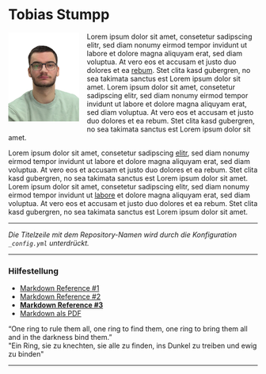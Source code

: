  

# Tobias Stumpp

[<img src="./img/tobias-portrait.png" style="margin:0 16px 8px 0;height:180px;float:left;">](./img/tobias-portrait.png)
Lorem ipsum dolor sit amet, consetetur sadipscing elitr, sed diam nonumy eirmod tempor invidunt ut labore et dolore magna aliquyam erat, sed diam voluptua. At vero eos et accusam et justo duo dolores et ea [rebum](curriculum.md). Stet clita kasd gubergren, no sea takimata sanctus est Lorem ipsum dolor sit amet. Lorem ipsum dolor sit amet, consetetur sadipscing elitr, sed diam nonumy eirmod tempor invidunt ut labore et dolore magna aliquyam erat, sed diam voluptua. At vero eos et accusam et justo duo dolores et ea rebum. Stet clita kasd gubergren, no sea takimata sanctus est Lorem ipsum dolor sit amet.

Lorem ipsum dolor sit amet, consetetur sadipscing [elitr](vita.md), sed diam nonumy eirmod tempor invidunt ut labore et dolore magna aliquyam erat, sed diam voluptua. At vero eos et accusam et justo duo dolores et ea rebum. Stet clita kasd gubergren, no sea takimata sanctus est Lorem ipsum dolor sit amet. Lorem ipsum dolor sit amet, consetetur sadipscing elitr, sed diam nonumy eirmod tempor invidunt ut [labore](skills.md) et dolore magna aliquyam erat, sed diam voluptua. At vero eos et accusam et justo duo dolores et ea rebum. Stet clita kasd gubergren, no sea takimata sanctus est Lorem ipsum dolor sit amet.

---

*Die Titelzeile mit dem Repository-Namen wird durch die Konfiguration `_config.yml` unterdrückt.*

---
### Hilfestellung
- [Markdown Reference #1](https://github.com/adam-p/markdown-here/wiki/markdown-cheatsheet)
- [Markdown Reference #2](https://gist.github.com/stevenyap/7038119)
- [**Markdown Reference #3**](https://gist.github.com/Myndex/5140d6fe98519bb15c503c490e713233)
- [Markdown als PDF](https://enterprise.github.com/downloads/en/markdown-cheatsheet.pdf)

“One ring to rule them all, one ring to find them, one ring to bring them all and in the darkness bind them.”  
"Ein Ring, sie zu knechten, sie alle zu finden, ins Dunkel zu treiben und ewig zu binden"


---

